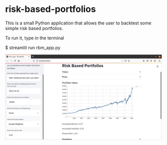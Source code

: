 # risk-based-portfolios

This is a small Python application that allows the user to backtest some simple risk based portfolios.

To run it, type in the terminal

$ streamlit run rbm_app.py

<img src="rbm.png">
